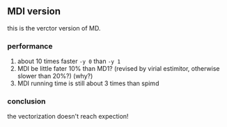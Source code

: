 ## MDI version  
this is the verctor version of MD.  
### performance  
1. about 10 times faster `-y 0` than `-y 1`
2. MDI be little fater 10% than MD1? (revised by virial estimitor, otherwise slower than 20%?) (why?)
3. MDI running time is still about 3 times than spimd

### conclusion  
the vectorization doesn't reach expection!
